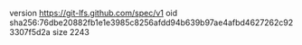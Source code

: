 version https://git-lfs.github.com/spec/v1
oid sha256:76dbe20882fb1e1e3985c8256afdd94b639b97ae4afbd4627262c923307f5d2a
size 2243
